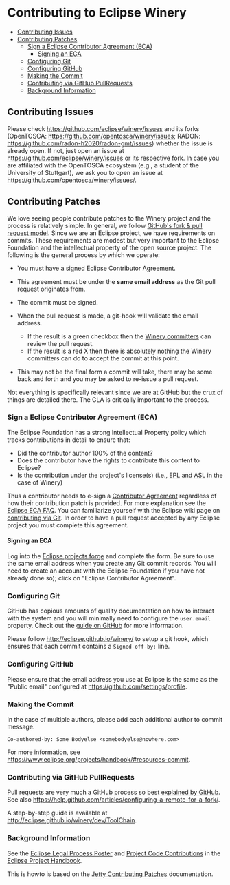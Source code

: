 # Contributing to Eclipse Winery

<!-- toc -->

- [Contributing Issues](#contributing-issues)
- [Contributing Patches](#contributing-patches)
  * [Sign a Eclipse Contributor Agreement (ECA)](#sign-a-eclipse-contributor-agreement-eca)
    + [Signing an ECA](#signing-an-eca)
  * [Configuring Git](#configuring-git)
  * [Configuring GitHub](#configuring-github)
  * [Making the Commit](#making-the-commit)
  * [Contributing via GitHub PullRequests](#contributing-via-github-pullrequests)
  * [Background Information](#background-information)

<!-- tocstop -->

## Contributing Issues

Please check <https://github.com/eclipse/winery/issues> and its forks (OpenTOSCA: <https://github.com/opentosca/winery/issues>; RADON: <https://github.com/radon-h2020/radon-gmt/issues>) whether the issue is already open.
If not, just open an issue at <https://github.com/eclipse/winery/issues> or its respective fork.
In case you are affiliated with the OpenTOSCA ecosystem (e.g., a student of the University of Stuttgart), we ask you to open an issue at <https://github.com/opentosca/winery/issues/>.

## Contributing Patches

We love seeing people contribute patches to the Winery project and the process is relatively simple.
In general, we follow [GitHub's fork & pull request model](https://help.github.com/articles/fork-a-repo/).
Since we are an Eclipse project, we have requirements on commits.
These requirements are modest but very important to the Eclipse Foundation and the intellectual property of the open source project.
The following is the general process by which we operate:

* You must have a signed Eclipse Contributor Agreement.
* This agreement must be under the **same email address** as the Git pull request originates from.
* The commit must be signed.

* When the pull request is made, a git-hook will validate the email address.
  * If the result is a green checkbox then the [Winery committers](http://projects.eclipse.org/projects/soa.winery/who) can review the pull request.
  * If the result is a red X then there is absolutely nothing the Winery committers can do to accept the commit at this point.

* This may not be the final form a commit will take, there may be some back and forth and you may be asked to re-issue a pull request.

Not everything is specifically relevant since we are at GitHub but the crux of things are detailed there.
The CLA is critically important to the process.

### Sign a Eclipse Contributor Agreement (ECA)

The Eclipse Foundation has a strong Intellectual Property policy which tracks contributions in detail to ensure that:

* Did the contributor author 100% of the content?
* Does the contributor have the rights to contribute this content to Eclipse?
* Is the contribution under the project's license(s) (i.e., [EPL] and [ASL] in the case of Winery)

Thus a contributor needs to e-sign a [Contributor Agreement] regardless of how their contribution patch is provided.
For more explanation see the [Eclipse ECA FAQ].
You can familiarize yourself with the Eclipse wiki page on [contributing via Git].
In order to have a pull request accepted by any Eclipse project you must complete this agreement.

#### Signing an ECA

Log into the [Eclipse projects forge] and complete the form.
Be sure to use the same email address when you create any Git commit records.
You will need to create an account with the Eclipse Foundation if you have not already done so); click on "Eclipse Contributor Agreement".

### Configuring Git

GitHub has copious amounts of quality documentation on how to interact with the system and you will minimally need to configure the `user.email` property.
Check out the [guide on GitHub](https://help.github.com/articles/setting-your-email-in-git) for more information.

Please follow <http://eclipse.github.io/winery/> to setup a git hook, which ensures that each commit contains a `Signed-off-by:` line.

### Configuring GitHub

Please ensure that the email address you use at Eclipse is the same as the "Public email" configured at https://github.com/settings/profile.

### Making the Commit

In the case of multiple authors, please add each additional author to commit message.
```
Co-authored-by: Some Bodyelse <somebodyelse@nowhere.com>
```

For more information, see <https://www.eclipse.org/projects/handbook/#resources-commit>.

### Contributing via GitHub PullRequests

Pull requests are very much a GitHub process so best [explained by GitHub](https://help.github.com/articles/creating-a-pull-request-from-a-fork/).
See also <https://help.github.com/articles/configuring-a-remote-for-a-fork/>.

A step-by-step guide is available at <http://eclipse.github.io/winery/dev/ToolChain>.

### Background Information

See the [Eclipse Legal Process Poster](http://eclipse.org/legal/EclipseLegalProcessPoster.pdf) and
[Project Code Contributions](https://www.eclipse.org/projects/handbook/#ip-project-code) in the [Eclipse Project Handbook](https://www.eclipse.org/projects/handbook/).

This is howto is based on the [Jetty Contributing Patches] documentation.

 [Eclipse ECA FAQ]: http://www.eclipse.org/legal/ecafaq.php
 [Contributor Agreement]: http://www.eclipse.org/legal/ECA.php
 [contributing via Git]: http://wiki.eclipse.org/Development_Resources/Contributing_via_Git
 [Eclipse projects forge]: https://projects.eclipse.org/user/login/sso
 [ASL]: http://www.apache.org/licenses/LICENSE-2.0
 [EPL]: https://www.eclipse.org/legal/epl-v20.html
 [Jetty Contributing Patches]: https://www.eclipse.org/jetty/documentation/current/contributing-patches.html
